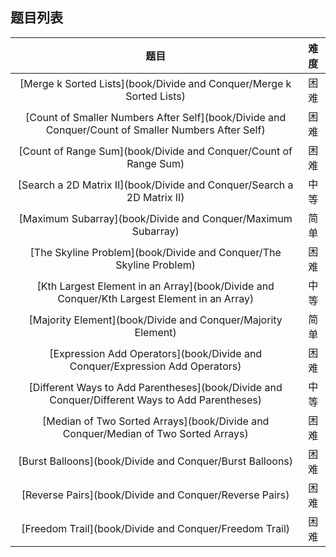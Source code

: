 ## 题目列表  
| 题目 | 难度 |  
|:---:|:---:|  
| [Merge k Sorted Lists](book/Divide and Conquer/Merge k Sorted Lists) | 困难 |   
| [Count of Smaller Numbers After Self](book/Divide and Conquer/Count of Smaller Numbers After Self) | 困难 |   
| [Count of Range Sum](book/Divide and Conquer/Count of Range Sum) | 困难 |   
| [Search a 2D Matrix II](book/Divide and Conquer/Search a 2D Matrix II) | 中等 |   
| [Maximum Subarray](book/Divide and Conquer/Maximum Subarray) | 简单 |   
| [The Skyline Problem](book/Divide and Conquer/The Skyline Problem) | 困难 |   
| [Kth Largest Element in an Array](book/Divide and Conquer/Kth Largest Element in an Array) | 中等 |   
| [Majority Element](book/Divide and Conquer/Majority Element) | 简单 |   
| [Expression Add Operators](book/Divide and Conquer/Expression Add Operators) | 困难 |   
| [Different Ways to Add Parentheses](book/Divide and Conquer/Different Ways to Add Parentheses) | 中等 |   
| [Median of Two Sorted Arrays](book/Divide and Conquer/Median of Two Sorted Arrays) | 困难 |   
| [Burst Balloons](book/Divide and Conquer/Burst Balloons) | 困难 |   
| [Reverse Pairs](book/Divide and Conquer/Reverse Pairs) | 困难 |   
| [Freedom Trail](book/Divide and Conquer/Freedom Trail) | 困难 |   
